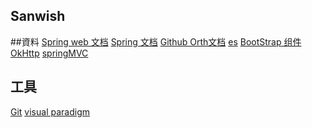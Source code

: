## Sanwish

##資料
[Spring web 文档](https://spring.io/guides/gs/serving-web-content/)
[Spring 文档](https://spring.io/guides)
[Github Orth文档](https://developer.github.com/apps/building-oauth-apps/creating-an-oauth-app/)
[es](https://elasticsearch.cn/explore)
[BootStrap 组件](https://v3.bootcss.com/components/#navbar)
[OkHttp](https://square.github.io/okhttp/)
[springMVC](https://docs.spring.io/spring/docs/5.0.3.RELEASE/spring-framework-reference/web.html#mvc-handlermapping-interceptor)
[]()
[]()
[]()
[]()
## 工具
[Git](http://git-scm.com/download)
[visual paradigm](http://www.visual-paradigm.com)